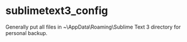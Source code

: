 # sublimetext3_config
Generally put all files in ~\AppData\Roaming\Sublime Text 3 directory for personal backup.
